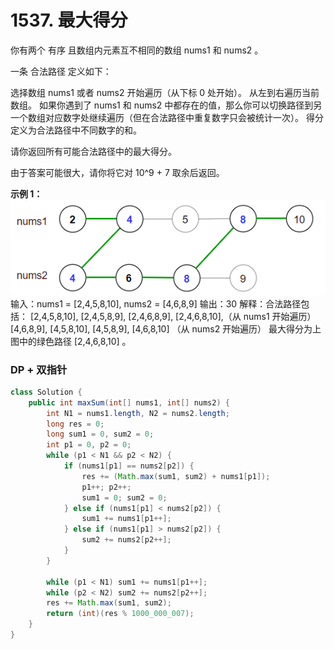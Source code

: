 # 1537. 最大得分
你有两个 有序 且数组内元素互不相同的数组 nums1 和 nums2 。

一条 合法路径 定义如下：

选择数组 nums1 或者 nums2 开始遍历（从下标 0 处开始）。
从左到右遍历当前数组。
如果你遇到了 nums1 和 nums2 中都存在的值，那么你可以切换路径到另一个数组对应数字处继续遍历（但在合法路径中重复数字只会被统计一次）。
得分定义为合法路径中不同数字的和。

请你返回所有可能合法路径中的最大得分。

由于答案可能很大，请你将它对 10^9 + 7 取余后返回。

**示例 1：**
![](pic/Get_the_Maximum_Score.png)
输入：nums1 = [2,4,5,8,10], nums2 = [4,6,8,9]
输出：30
解释：合法路径包括：
[2,4,5,8,10], [2,4,5,8,9], [2,4,6,8,9], [2,4,6,8,10],（从 nums1 开始遍历）
[4,6,8,9], [4,5,8,10], [4,5,8,9], [4,6,8,10]  （从 nums2 开始遍历）
最大得分为上图中的绿色路径 [2,4,6,8,10] 。

### DP + 双指针
```java
class Solution {
    public int maxSum(int[] nums1, int[] nums2) {
        int N1 = nums1.length, N2 = nums2.length;
        long res = 0;
        long sum1 = 0, sum2 = 0;
        int p1 = 0, p2 = 0;
        while (p1 < N1 && p2 < N2) {
            if (nums1[p1] == nums2[p2]) {
                res += (Math.max(sum1, sum2) + nums1[p1]);
                p1++; p2++;
                sum1 = 0; sum2 = 0;
            } else if (nums1[p1] < nums2[p2]) {
                sum1 += nums1[p1++];
            } else if (nums1[p1] > nums2[p2]) {
                sum2 += nums2[p2++];
            }
        }

        while (p1 < N1) sum1 += nums1[p1++];
        while (p2 < N2) sum2 += nums2[p2++];
        res += Math.max(sum1, sum2);
        return (int)(res % 1000_000_007);
    }
}
```